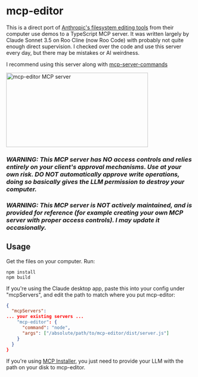 # mcp-editor
This is a direct port of [Anthropic's filesystem editing tools](https://github.com/anthropics/anthropic-quickstarts/blob/main/computer-use-demo/computer_use_demo/tools/edit.py) from their computer use demos to a TypeScript MCP server. It was written largely by Claude Sonnet 3.5 on Roo Cline (now Roo Code) with probably not quite enough direct supervision. I checked over the code and use this server every day, but there may be mistakes or AI weirdness.

I recommend using this server along with [mcp-server-commands](https://github.com/g0t4/mcp-server-commands)

<a href="https://glama.ai/mcp/servers/lnfcd9is5i"><img width="380" height="200" src="https://glama.ai/mcp/servers/lnfcd9is5i/badge" alt="mcp-editor MCP server" /></a>

### ***WARNING: This MCP server has NO access controls and relies entirely on your client's approval mechanisms. Use at your own risk. DO NOT automatically approve write operations, doing so basically gives the LLM permission to destroy your computer.***
### ***WARNING: This MCP server is NOT actively maintained, and is provided for reference (for example creating your own MCP server with proper access controls). I may update it occasionally.***

## Usage
Get the files on your computer.
Run:
```
npm install
npm build
```

If you're using the Claude desktop app, paste this into your config under "mcpServers", and edit the path to match where you put mcp-editor:
```json
{
  "mcpServers":
... your existing servers ...
    "mcp-editor": {
      "command": "node",
      "args": ["/absolute/path/to/mcp-editor/dist/server.js"]
    }
  }
}
```

If you're using [MCP Installer](https://github.com/anaisbetts/mcp-installer), you just need to provide your LLM with the path on your disk to mcp-editor.
